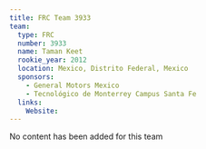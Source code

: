 ```yaml
---
title: FRC Team 3933
team:
  type: FRC
  number: 3933
  name: Taman Keet
  rookie_year: 2012
  location: Mexico, Distrito Federal, Mexico
  sponsors:
    - General Motors Mexico
    - Tecnológico de Monterrey Campus Santa Fe
  links:
    Website: 
---
```

No content has been added for this team